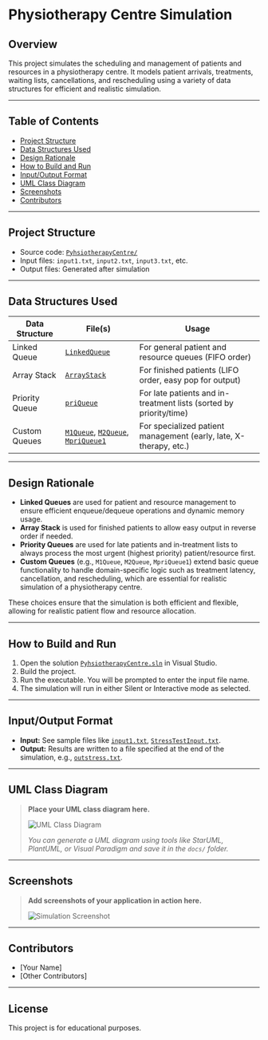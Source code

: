 # Physiotherapy Centre Simulation

## Overview

This project simulates the scheduling and management of patients and resources in a physiotherapy centre. It models patient arrivals, treatments, waiting lists, cancellations, and rescheduling using a variety of data structures for efficient and realistic simulation.

---

## Table of Contents

- [Project Structure](#project-structure)
- [Data Structures Used](#data-structures-used)
- [Design Rationale](#design-rationale)
- [How to Build and Run](#how-to-build-and-run)
- [Input/Output Format](#inputoutput-format)
- [UML Class Diagram](#uml-class-diagram)
- [Screenshots](#screenshots)
- [Contributors](#contributors)

---

## Project Structure

- Source code: [`PyhsiotherapyCentre/`](PyhsiotherapyCentre)
- Input files: `input1.txt`, `input2.txt`, `input3.txt`, etc.
- Output files: Generated after simulation

---

## Data Structures Used

| Data Structure         | File(s)                                   | Usage                                                                 |
|-----------------------|-------------------------------------------|-----------------------------------------------------------------------|
| Linked Queue          | [`LinkedQueue`](PyhsiotherapyCentre/LinkedQueue.h) | For general patient and resource queues (FIFO order)                  |
| Array Stack           | [`ArrayStack`](PyhsiotherapyCentre/ArrayStack.h)   | For finished patients (LIFO order, easy pop for output)               |
| Priority Queue        | [`priQueue`](PyhsiotherapyCentre/priQueue.h)       | For late patients and in-treatment lists (sorted by priority/time)    |
| Custom Queues         | [`M1Queue`](PyhsiotherapyCentre/M1Queue.h), [`M2Queue`](PyhsiotherapyCentre/M2Queue.h), [`MpriQueue1`](PyhsiotherapyCentre/MpriQueue1.h) | For specialized patient management (early, late, X-therapy, etc.)     |

---

## Design Rationale

- **Linked Queues** are used for patient and resource management to ensure efficient enqueue/dequeue operations and dynamic memory usage.
- **Array Stack** is used for finished patients to allow easy output in reverse order if needed.
- **Priority Queues** are used for late patients and in-treatment lists to always process the most urgent (highest priority) patient/resource first.
- **Custom Queues** (e.g., `M1Queue`, `M2Queue`, `MpriQueue1`) extend basic queue functionality to handle domain-specific logic such as treatment latency, cancellation, and rescheduling, which are essential for realistic simulation of a physiotherapy centre.

These choices ensure that the simulation is both efficient and flexible, allowing for realistic patient flow and resource allocation.

---

## How to Build and Run

1. Open the solution [`PyhsiotherapyCentre.sln`](PyhsiotherapyCentre.sln) in Visual Studio.
2. Build the project.
3. Run the executable. You will be prompted to enter the input file name.
4. The simulation will run in either Silent or Interactive mode as selected.

---

## Input/Output Format

- **Input:** See sample files like [`input1.txt`](input1.txt), [`StressTestInput.txt`](StressTestInput.txt).
- **Output:** Results are written to a file specified at the end of the simulation, e.g., [`outstress.txt`](PyhsiotherapyCentre/outstress.txt).

---

## UML Class Diagram

> **Place your UML class diagram here.**
>
> ![UML Class Diagram](docs/uml-diagram.png)
>
> _You can generate a UML diagram using tools like StarUML, PlantUML, or Visual Paradigm and save it in the `docs/` folder._

---

## Screenshots

> **Add screenshots of your application in action here.**
>
> ![Simulation Screenshot](docs/simulation-screenshot.png)

---

## Contributors

- [Your Name]
- [Other Contributors]

---

## License

This project is for educational purposes.
